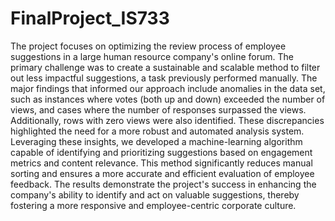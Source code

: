 # FinalProject_IS733
The project focuses on optimizing the review process of employee suggestions in a large human resource company's online forum. The primary challenge was to create a sustainable and scalable method to filter out less impactful suggestions, a task previously performed manually. The major findings that informed our approach include anomalies in the data set, such as instances where votes (both up and down) exceeded the number of views, and cases where the number of responses surpassed the views. Additionally, rows with zero views were also identified. These discrepancies highlighted the need for a more robust and automated analysis system. Leveraging these insights, we developed a machine-learning algorithm capable of identifying and prioritizing suggestions based on engagement metrics and content relevance. This method significantly reduces manual sorting and ensures a more accurate and efficient evaluation of employee feedback. The results demonstrate the project's success in enhancing the company's ability to identify and act on valuable suggestions, thereby fostering a more responsive and employee-centric corporate culture. 
